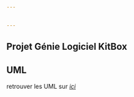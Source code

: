```yaml
---


---
```


<h2 id="projet-génie-logiciel-kitbox">Projet Génie Logiciel KitBox</h2>
<h2 id="uml">UML</h2>
<p>retrouver les UML sur <em><a href="https://www.lucidchart.com/documents/edit/cf9f6372-fcb9-401f-8745-eef4da4fade8">ici</a></em></p>

